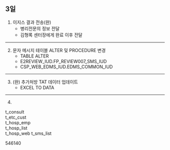 ## 3일
1. 이지스 결과 전송(완)
   - 병리전문의 정보 전달
   - 김형록 센터장에게 완료 이후 전달   
---
2. 문자 메시지 테이블 ALTER 및 PROCEDURE 변경
   - TABLE ALTER
   - E2REVIEW_IUD.FP_REVIEW007_SMS_IUD
   - CSP_WEB_EDMS_IUD.EDMS_COMMON_IUD
---
3. (완) 추가처방 TAT 데이터 업데이트
   - EXCEL TO DATA
---
4. 




t_consult   
t_etc_cust   
t_hosp_emp   
t_hosp_list   
t_hosp_web
t_sms_list

546140